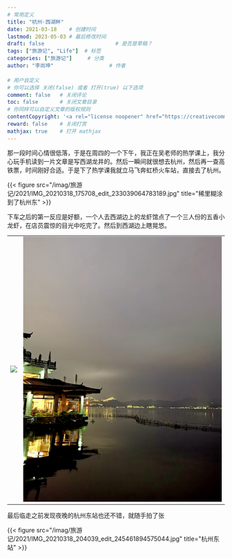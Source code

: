 ```yaml
---
# 常用定义
title: "杭州·西湖畔"
date: 2021-03-18    # 创建时间
lastmod: 2023-05-03 # 最后修改时间
draft: false                       # 是否是草稿？
tags: ["旅游记", "Life"]  # 标签
categories: ["旅游记"]     # 分类
author: "李尚坤"                  # 作者

# 用户自定义
# 你可以选择 关闭(false) 或者 打开(true) 以下选项
comment: false   # 关闭评论
toc: false       # 关闭文章目录
# 你同样可以自定义文章的版权规则
contentCopyright: '<a rel="license noopener" href="https://creativecommons.org/licenses/by-nc-nd/4.0/" target="_blank">CC BY-NC-ND 4.0</a>'
reward: false	 # 关闭打赏
mathjax: true    # 打开 mathjax
---
```


那一段时间心情很低落，于是在周四的一个下午，我正在吴老师的热学课上，我分心玩手机读到一片文章是写西湖龙井的。然后一瞬间就很想去杭州，然后再一查高铁票，时间刚好合适。于是下了热学课我就立马飞奔虹桥火车站，直接去了杭州。

{{< figure src="/imag/旅游记/2021/IMG_20210318_175708_edit_233039064783189.jpg" title="稀里糊涂到了杭州东"  >}}

下车之后的第一反应是好额，一个人去西湖边上的龙虾馆点了一个三人份的五香小龙虾，在店员震惊的目光中吃完了。然后到西湖边上瞎晃悠。

<table><tr>
<td><img src=/imag/旅游记/2021/IMG_20210318_183055_edit_245262148868824.jpg border=0></td>
<td><img src=/imag/旅游记/2021/IMG_20210318_195040_edit_245388490867763.jpg border=0></td>
</tr></table>

最后临走之前发现夜晚的杭州东站也还不错，就随手拍了张

{{< figure src="/imag/旅游记/2021/IMG_20210318_204039_edit_245461894575044.jpg" title="杭州东站"  >}}